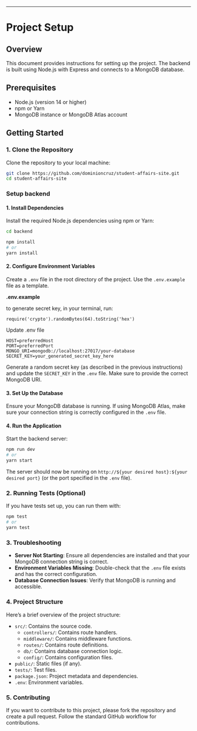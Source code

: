 ----

# Project Setup

## Overview

This document provides instructions for setting up the project. The backend is built using Node.js with Express and connects to a MongoDB database.

## Prerequisites

- Node.js (version 14 or higher)
- npm or Yarn
- MongoDB instance or MongoDB Atlas account

## Getting Started

### 1. Clone the Repository

Clone the repository to your local machine:

```bash
git clone https://github.com/dominioncruz/student-affairs-site.git
cd student-affairs-site
```

### Setup backend

#### 1. Install Dependencies

Install the required Node.js dependencies using npm or Yarn:

```bash
cd backend

npm install
# or
yarn install
```

#### 2. Configure Environment Variables

Create a `.env` file in the root directory of the project. Use the `.env.example` file as a template. 

**.env.example**

to generate secret key, in your terminal, run:
```
require('crypto').randomBytes(64).toString('hex')
```

Update .env file

```
HOST=preferredHost
PORT=preferredPort
MONGO_URI=mongodb://localhost:27017/your-database
SECRET_KEY=your_generated_secret_key_here
```

Generate a random secret key (as described in the previous instructions) and update the `SECRET_KEY` in the `.env` file. Make sure to provide the correct MongoDB URI.

#### 3. Set Up the Database

Ensure your MongoDB database is running. If using MongoDB Atlas, make sure your connection string is correctly configured in the `.env` file.

#### 4. Run the Application

Start the backend server:

```bash
npm run dev
# or
yarn start
```

The server should now be running on `http://${your desired host}:${your desired port}` (or the port specified in the `.env` file).

### 2. Running Tests (Optional)

If you have tests set up, you can run them with:

```bash
npm test
# or
yarn test
```

### 3. Troubleshooting

- **Server Not Starting**: Ensure all dependencies are installed and that your MongoDB connection string is correct.
- **Environment Variables Missing**: Double-check that the `.env` file exists and has the correct configuration.
- **Database Connection Issues**: Verify that MongoDB is running and accessible.

### 4. Project Structure

Here’s a brief overview of the project structure:

- `src/`: Contains the source code.
  - `controllers/`: Contains route handlers.
  - `middleware/`: Contains middleware functions.
  - `routes/`: Contains route definitions.
  - `db/`: Contains database connection logic.
  - `config/`: Contains configuration files.
- `public/`: Static files (if any).
- `tests/`: Test files.
- `package.json`: Project metadata and dependencies.
- `.env`: Environment variables.

### 5. Contributing
If you want to contribute to this project, please fork the repository and create a pull request. Follow the standard GitHub workflow for contributions.
